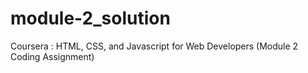 # module-2_solution
Coursera : HTML, CSS, and Javascript for Web Developers (Module 2 Coding Assignment)
